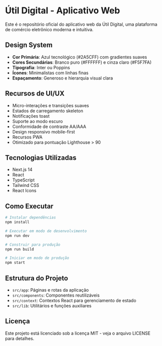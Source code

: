 # Útil Digital - Aplicativo Web

Este é o repositório oficial do aplicativo web da Útil Digital, uma plataforma de comércio eletrônico moderna e intuitiva.

## Design System

- **Cor Primária**: Azul tecnológico (#2A5CFF) com gradientes suaves
- **Cores Secundárias**: Branco puro (#FFFFFF) e cinza claro (#F5F7FA)
- **Tipografia**: Inter ou Poppins
- **Ícones**: Minimalistas com linhas finas
- **Espaçamento**: Generoso e hierarquia visual clara

## Recursos de UI/UX

- Micro-interações e transições suaves
- Estados de carregamento skeleton
- Notificações toast
- Suporte ao modo escuro
- Conformidade de contraste AA/AAA
- Design responsivo mobile-first
- Recursos PWA
- Otimizado para pontuação Lighthouse > 90

## Tecnologias Utilizadas

- Next.js 14
- React
- TypeScript
- Tailwind CSS
- React Icons

## Como Executar

```bash
# Instalar dependências
npm install

# Executar em modo de desenvolvimento
npm run dev

# Construir para produção
npm run build

# Iniciar em modo de produção
npm start
```

## Estrutura do Projeto

- `src/app`: Páginas e rotas da aplicação
- `src/components`: Componentes reutilizáveis
- `src/context`: Contextos React para gerenciamento de estado
- `src/lib`: Utilitários e funções auxiliares

## Licença

Este projeto está licenciado sob a licença MIT - veja o arquivo LICENSE para detalhes.
